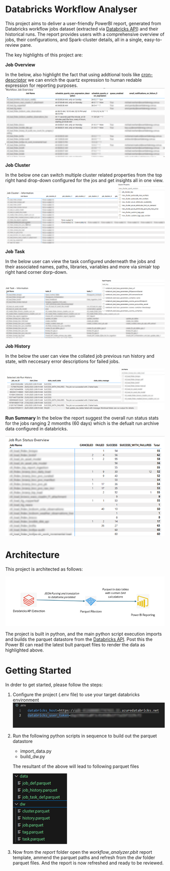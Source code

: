 # Databricks Workflow Analyser

This project aims to deliver a user-friendly PowerBI report, generated from Databricks workflow jobs dataset (extracted via [Databricks API](https://docs.databricks.com/api/workspace/jobs)) and their historical runs. The report provides users with a comprehensive overview of jobs, their configurations, and Spark-cluster details, all in a single, easy-to-review pane.

The key highlights of this project are:

**Job Overview**

In the below, also highlight the fact that using addtional tools like [cron-descriptor](https://pypi.org/project/cron-descriptor/) we can enrich the quartz expression to human redable expression for reporting purposes.
![Job Overview](img/PBIDesktop_pePfewuo7f.png)

**Job Cluster**

In the below one can switch multiple cluster related properties from the top right hand drop-down configured for the jos and get insights all in one view.
![Job Cluster](img\PBIDesktop_WC8U1wum4E.png)

**Job Task**

In the below user can view the task configured underneath the jobs and their associated names, paths, libraries, variables and more via simialr top right hand corner dorp-down.

![Job Task](img/PBIDesktop_W6jrzMAqX1.png)

**Job History**

In the below the user can view the collated job previous run history and state, with neccesary error descriptions for failed jobs. 

![Job History](img/PBIDesktop_VSJ8wK3gKs.png)

**Run Summary**
In the below the report suggest the overall run status stats for the jobs ranging 2 mmonths (60 days) which is the defualt run archive data configured in databricks. 

![Run Summary](img/PBIDesktop_g0tCMoKdwR.png)

# Architecture

This project is architected as follows:

![Architecture](img/EXCEL_auhwG6o1Hb.png)

The project is built in python, and the main python script execution imports and builds the parquet datastore from the [Databricks API](https://docs.databricks.com/api/workspace/jobs). Post this the Power BI can read the latest bult parquet files to render the data as highlighted above. 

# Getting Started

In drder to get started, please follow the steps: 

1. Configure the project (.env file) to use your target databricks environment 
![getting started step 1](img/Code_oSNZUUjI98.png)

2. Run the following python scripts in sequence to build out the parquet datastore

    * import_data.py
    * build_dw.py

    The resultant of the above will lead to following parquet files

    ![getting started step 2](img/Code_eAJFeOf3ZU.png)

3. Now from the *report* folder open the *workflow_analyzer.pbit* report template, ammend the parquet paths and refresh from the *dw* folder parquet files. And the report is now refreshed and ready to be reviewed. 


